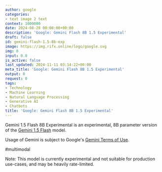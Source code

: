 ```yaml
---
author: google
categories:
- text image 2 text
context: 1000000
date: 2024-08-28 00:00:00+00:00
description: 'Google: Gemini Flash 8B 1.5 Experimental'
draft: false
id: gemini-flash-1.5-8b-exp
image: https://img.rifx.online/logo/google.svg
img: 0
input: 0.0
is_active: false
last_updated: 2024-11-11 03:14:22+00:00
meta_title: 'Google: Gemini Flash 8B 1.5 Experimental'
output: 0
request: 0
tags:
- Technology
- Machine Learning
- Natural Language Processing
- Generative AI
- Chatbots
title: 'Google: Gemini Flash 8B 1.5 Experimental'
---
```
















Gemini 1.5 Flash 8B Experimental is an experimental, 8B parameter version of the [Gemini 1.5 Flash](/google/gemini-flash-1.5) model.

Usage of Gemini is subject to Google's [Gemini Terms of Use](https://ai.google.dev/terms).

#multimodal

Note: This model is currently experimental and not suitable for production use-cases, and may be heavily rate-limited.

